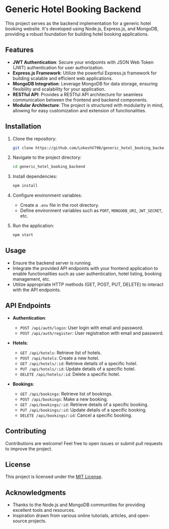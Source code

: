 # Generic Hotel Booking Backend

This project serves as the backend implementation for a generic hotel booking website. It's developed using Node.js, Express.js, and MongoDB, providing a robust foundation for building hotel booking applications.

## Features

- **JWT Authentication**: Secure your endpoints with JSON Web Token (JWT) authentication for user authorization.
- **Express.js Framework**: Utilize the powerful Express.js framework for building scalable and efficient web applications.
- **MongoDB Integration**: Leverage MongoDB for data storage, ensuring flexibility and scalability for your application.
- **RESTful API**: Provides a RESTful API architecture for seamless communication between the frontend and backend components.
- **Modular Architecture**: The project is structured with modularity in mind, allowing for easy customization and extension of functionalities.

## Installation

1. Clone the repository:

    ```bash
    git clone https://github.com/LokeshV790/generic_hotel_booking_backend.git
    ```

2. Navigate to the project directory:

    ```bash
    cd generic_hotel_booking_backend
    ```

3. Install dependencies:

    ```bash
    npm install
    ```

4. Configure environment variables:

    - Create a `.env` file in the root directory.
    - Define environment variables such as `PORT`, `MONGODB_URI`, `JWT_SECRET`, etc.

5. Run the application:

    ```bash
    npm start
    ```

## Usage

- Ensure the backend server is running.
- Integrate the provided API endpoints with your frontend application to enable functionalities such as user authentication, hotel listing, booking management, etc.
- Utilize appropriate HTTP methods (GET, POST, PUT, DELETE) to interact with the API endpoints.

## API Endpoints

- **Authentication**:
  - `POST /api/auth/login`: User login with email and password.
  - `POST /api/auth/register`: User registration with email and password.
  
- **Hotels**:
  - `GET /api/hotels`: Retrieve list of hotels.
  - `POST /api/hotels`: Create a new hotel.
  - `GET /api/hotels/:id`: Retrieve details of a specific hotel.
  - `PUT /api/hotels/:id`: Update details of a specific hotel.
  - `DELETE /api/hotels/:id`: Delete a specific hotel.
  
- **Bookings**:
  - `GET /api/bookings`: Retrieve list of bookings.
  - `POST /api/bookings`: Make a new booking.
  - `GET /api/bookings/:id`: Retrieve details of a specific booking.
  - `PUT /api/bookings/:id`: Update details of a specific booking.
  - `DELETE /api/bookings/:id`: Cancel a specific booking.

## Contributing

Contributions are welcome! Feel free to open issues or submit pull requests to improve the project.

## License

This project is licensed under the [MIT License](LICENSE).

## Acknowledgments

- Thanks to the Node.js and MongoDB communities for providing excellent tools and resources.
- Inspiration drawn from various online tutorials, articles, and open-source projects.
